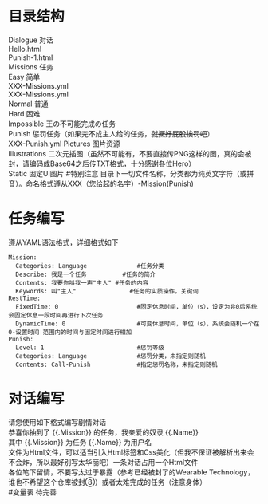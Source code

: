 # 目录结构
 Dialogue 对话</br>
	Hello.html</br>
	Punish-1.html</br>
 Missions 任务</br>
	Easy	简单</br>
		XXX-Missions.yml</br>
		XXX-Missions.yml</br>
	Normal	普通</br>
	Hard	困难</br>
	Impossible	王の不可能完成の任务</br>
	Punish	惩罚任务（如果完不成主人给的任务，~~就撅好屁股挨罚吧~~）</br>
		XXX-Punish.yml
 Pictures 图片资源</br>
	Illustrations 二次元插图（虽然不可能有，不要直接传PNG这样的图，真的会被封，请编码成Base64之后传TXT格式，十分感谢各位Hero）</br>
	Static 固定UI图片
#特别注意
目录下一切文件名称，分类都为纯英文字符（或拼音）。命名格式遵从XXX（您给起的名字）-Mission(Punish)
# 任务编写
遵从YAML语法格式，详细格式如下</br>
```
Mission:
  Categories: Language				#任务分类
  Describe: 我是一个任务			#任务的简介
  Contents: 我要你叫我一声"主人"	#任务的内容
  Keywords: 叫"主人"				#任务的实质操作，关键词
RestTime:
  FixedTime: 0						#固定休息时间，单位（s），设定为非0后系统会固定休息一段时间再进行下次任务
  DynamicTime: 0					#可变休息时间，单位（s），系统会随机一个在 0-设置时间 范围内的时间与固定时间进行相加
Punish:
  Level: 1							#惩罚等级
  Categories: Language				#惩罚分类，未指定则随机
  Contents: Call-Punish				#指定惩罚名称，未指定则随机
```
# 对话编写
请您使用如下格式编写剧情对话</br>
恭喜你抽到了 {{.Mission}} 的任务，我亲爱的奴隶 {{.Name}}</br>
其中 {{.Mission}} 为任务 {{.Name}} 为用户名</br>
文件为Html文件，可以适当引入Html标签和Css美化（但我不保证被解析出来会不会炸，所以最好别写太华丽吧）一条对话占用一个Html文件</br>
各位笔下留情，不要写太过于暴露（参考已经被封了的Wearable Technology，谁也不希望这个仓库被封⑧）或者太难完成的任务（注意身体）</br>
#变量表
待完善